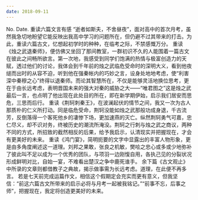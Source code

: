 ```yaml
---
date: 2018-09-11
---
```


No.
Date.
重读六篇文言有感
“逝者如斯夫，不舍昼夜”，面对高中的首次月考，虽然我急切地盼望它能反映出我高中学习的问题所在，但仍避不过其带来的打击。为此，重读六篇古文，忆想起初学时的种种，在临考之际，不禁感慨万分。
重读《烛之武退秦师》，便仿佛又坐回了那间教室，一群初识不久的人能围着一篇古文在彼此之间畅所欲言。第一次地，我感受到同学们饱满的热情与极富创造力的天赋，透过他们的讨论，我体会到千年前的烛之武临危受命时的深明大义，看到他夜缒而出时的从容不迫，听到他在强秦帐内的巧妙之言，设身处地地考虑，使“利害深中秦穆之心”终得以退秦师。而论其智慧所在，不仅是能够灵活地换位思考，更在于由长远考虑，表明晋国未来的强大对秦的威胁之大——“唯君图之”这是烛之武最后一言，也点明了他出现在此处目的所在，即在新学期伊始，启示我们居安而思危，三思而后行。
重读《荆轲刺秦王》，在波澜起伏的情节之间，我又一次为古人那质朴的仁义所打动。同是临危受命，荆轲没能如烛之武那般功成身退，千古流芳，反倒落得一个客死他乡的凄惨下场，更加速燕的灭亡。纵然荆轲勇气可嘉，忠仁尽义，却不识对务，终被历史的潮流所淹没。荆轲之行刺与烛之武之商议，两种不同的方式，所招致的截然相反的后果，给予我启示，认清现实并把握现在，才会有更美好的未来。
重读《鸿门宴》，简明扼要的文字中显露出的丰富人物形象，更是由多角度阐述这一道理。刘邦之果敢，张良之机敏，樊哙之忠心或多或少地弥补了彼此叫不足以成为一个优秀的团队，与项羽一边刚愎自用，各执己见的分裂状况形成鲜明对比，自始一宴，不难看出楚汉之争中鹿死谁手。
余下篇《古文观止》中所录的文章则都借教子之典故，揭示做事需为长远考虑。道理，在此便不再多言。
若是七天前完成运篇作文，相信这个假期定会充实而更有意义，但我坚信：“前这六篇古文所带来的启示必将与月考一起被我铭记。”“前事不忘，后事之师”，把握现在，我定将创造更美好的未来。
